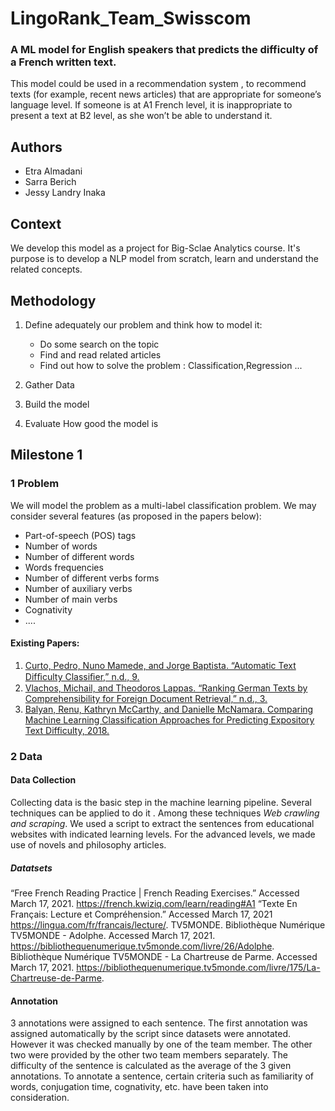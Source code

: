 # LingoRank_Team_Swisscom
### A ML model for English speakers that predicts the difficulty of a French written text. 
This model could be used in a recommendation system , to recommend texts (for example, recent news articles)
that are appropriate for someone’s language level. If someone is at A1 French level, it is
inappropriate to present a text at B2 level, as she won’t be able to understand it.

## Authors
* Etra Almadani
* Sarra Berich 
* Jessy Landry Inaka

## Context 
We develop this model as a project for Big-Sclae Analytics course.
It's purpose is to develop a NLP model from scratch, learn and understand the related concepts.


## Methodology
1. Define adequately our problem and think how to model it:
   - Do some search on the topic 
   - Find and read related articles 
   - Find out how to solve the problem : Classification,Regression ...
  
2. Gather Data
3. Build the model
4. Evaluate How good the model is 

## Milestone 1
### 1 Problem 
We will model the problem as a multi-label classification problem. We may consider several features (as proposed in the papers below):
- Part-of-speech (POS) tags
- Number of words
- Number of different words
- Words frequencies
- Number of different verbs forms
- Number of auxiliary verbs
- Number of main verbs
- Cognativity  
- ....
#### Existing Papers:
1. [Curto, Pedro, Nuno Mamede, and Jorge Baptista. “Automatic Text Difﬁculty Classiﬁer,” n.d., 9.]( https://www.inesc-id.pt/publications3/11043/pdf)
2. [Vlachos, Michail, and Theodoros Lappas. “Ranking German Texts by Comprehensibility for Foreign Document Retrieval,” n.d., 3. ](http://alumni.cs.ucr.edu/~mvlachos/pubs/ENIR2011.pdf)
3. [Balyan, Renu, Kathryn McCarthy, and Danielle McNamara. Comparing Machine Learning Classification Approaches for Predicting Expository Text Difficulty, 2018.](https://www.researchgate.net/publication/325302169_Comparing_Machine_Learning_Classification_Approaches_for_Predicting_Expository_Text_Difficulty)
### 2 Data
#### Data Collection
Collecting data is the basic step in the machine learning pipeline. Several techniques can be applied to do it . Among these techniques *Web crawling and scraping*.
We used a script to extract the sentences from educational websites with indicated learning levels.
For the advanced levels, we made use of novels and philosophy articles.

##### Datatsets 
“Free French Reading Practice | French Reading Exercises.” Accessed March 17, 2021. 
https://french.kwiziq.com/learn/reading#A1
“Texte En Français: Lecture et Compréhension.” Accessed March 17, 2021
https://lingua.com/fr/francais/lecture/.
TV5MONDE. Bibliothèque Numérique TV5MONDE - Adolphe. Accessed March 17, 2021. https://bibliothequenumerique.tv5monde.com/livre/26/Adolphe.
Bibliothèque Numérique TV5MONDE - La Chartreuse de Parme. Accessed March 17, 2021. https://bibliothequenumerique.tv5monde.com/livre/175/La-Chartreuse-de-Parme.




#### Annotation
3 annotations were assigned to each sentence. The first annotation was assigned automatically by the script since datasets were annotated. However it was checked manually by one of the team member. The other two were provided by the other two team members separately.
The difficulty of the sentence is calculated as the average of the 3 given annotations.
To annotate a sentence, certain criteria such as familiarity of words, conjugation time, cognativity, etc. have been taken into consideration.










